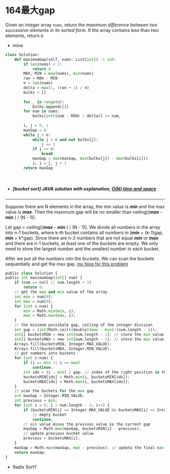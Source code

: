 # 164最大gap

Given an integer array `nums`, return *the maximum difference between two successive elements in its sorted form*. If the array contains less than two elements, return `0`.

* mine

```python
class Solution:
    def maximumGap(self, nums: List[int]) -> int:
        if len(nums) < 2:
            return 0
        MAX, MIN = max(nums), min(nums)
        ran = MAX - MIN
        n = len(nums)
        delta = max(1, (ran + 1) / n)
        bulks = []
        
        for _ in range(n):
            bulks.append([])
        for num in nums:
            bulks[int((num - MIN) / delta)] += num,
        
        i, j = 0, 1
        maxGap = 0
        while j < n:
            while j < n and not bulks[j]:
                j += 1
            if j == n:
                break
            maxGap = max(maxGap, min(bulks[j]) - max(bulks[i]))
            i, j = j, j + 1
        return maxGap
        
        
```



* ##### [bucket sort] JAVA solution with explanation, [O(N) time and space](https://leetcode.com/problems/maximum-gap/discuss/50643/bucket-sort-JAVA-solution-with-explanation-O(N)-time-and-space)

---

Suppose there are N elements in the array, the min value is ***min*** and the max value is ***max***. Then the maximum gap will be no smaller than ceiling[(***max*** - ***min*** ) / (N - 1)].



Let gap = ceiling[(***max*** - ***min*** ) / (N - 1)]. We divide all numbers in the array into n-1 buckets, where k-th bucket contains all numbers in [***min*** + (k-1)gap, ***min*** + k*gap). Since there are n-2 numbers that are not equal ***min*** or ***max*** and there are n-1 buckets, at least one of the buckets are empty. We only need to store the largest number and the smallest number in each bucket.



After we put all the numbers into the buckets. We can scan the buckets sequentially and get the max gap.
[my blog for this problem](http://zkfairytale.blogspot.ca/2014/12/maximum-gap.html)

```python
public class Solution {
public int maximumGap(int[] num) {
    if (num == null || num.length < 2)
        return 0;
    // get the max and min value of the array
    int min = num[0];
    int max = num[0];
    for (int i:num) {
        min = Math.min(min, i);
        max = Math.max(max, i);
    }
    // the minimum possibale gap, ceiling of the integer division
    int gap = (int)Math.ceil((double)(max - min)/(num.length - 1));
    int[] bucketsMIN = new int[num.length - 1]; // store the min value in that bucket
    int[] bucketsMAX = new int[num.length - 1]; // store the max value in that bucket
    Arrays.fill(bucketsMIN, Integer.MAX_VALUE);
    Arrays.fill(bucketsMAX, Integer.MIN_VALUE);
    // put numbers into buckets
    for (int i:num) {
        if (i == min || i == max)
            continue;
        int idx = (i - min) / gap; // index of the right position in the buckets
        bucketsMIN[idx] = Math.min(i, bucketsMIN[idx]);
        bucketsMAX[idx] = Math.max(i, bucketsMAX[idx]);
    }
    // scan the buckets for the max gap
    int maxGap = Integer.MIN_VALUE;
    int previous = min;
    for (int i = 0; i < num.length - 1; i++) {
        if (bucketsMIN[i] == Integer.MAX_VALUE && bucketsMAX[i] == Integer.MIN_VALUE)
            // empty bucket
            continue;
        // min value minus the previous value is the current gap
        maxGap = Math.max(maxGap, bucketsMIN[i] - previous);
        // update previous bucket value
        previous = bucketsMAX[i];
    }
    maxGap = Math.max(maxGap, max - previous); // updata the final max value gap
    return maxGap;
}
```

* Radix Sort?

